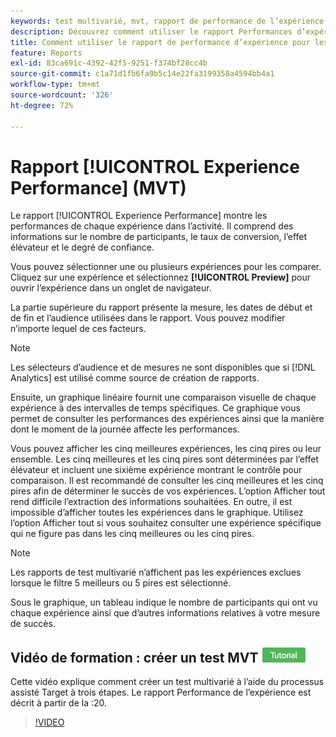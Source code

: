 ```yaml
---
keywords: test multivarié, mvt, rapport de performance de l’expérience
description: Découvrez comment utiliser le rapport Performances d’expérience pour les activités Adobe [!DNL Target] de ciblage d’expérience, qui présente les performances de chaque expérience de l’activité.
title: Comment utiliser le rapport de performance d’expérience pour les tests multivariés ?
feature: Reports
exl-id: 83ca691c-4392-42f5-9251-f374bf28cc4b
source-git-commit: c1a71d1fb6fa9b5c14e22fa3199358a4594bb4a1
workflow-type: tm+mt
source-wordcount: '326'
ht-degree: 72%

---
```


# Rapport [!UICONTROL Experience Performance] (MVT)

Le rapport [!UICONTROL Experience Performance] montre les performances de chaque expérience dans l’activité. Il comprend des informations sur le nombre de participants, le taux de conversion, l’effet élévateur et le degré de confiance.

Vous pouvez sélectionner une ou plusieurs expériences pour les comparer. Cliquez sur une expérience et sélectionnez **[!UICONTROL Preview]** pour ouvrir l’expérience dans un onglet de navigateur.

La partie supérieure du rapport présente la mesure, les dates de début et de fin et l’audience utilisées dans le rapport. Vous pouvez modifier n’importe lequel de ces facteurs.

>[!NOTE]
>
>Les sélecteurs d’audience et de mesures ne sont disponibles que si [!DNL Analytics] est utilisé comme source de création de rapports.

Ensuite, un graphique linéaire fournit une comparaison visuelle de chaque expérience à des intervalles de temps spécifiques. Ce graphique vous permet de consulter les performances des expériences ainsi que la manière dont le moment de la journée affecte les performances.

Vous pouvez afficher les cinq meilleures expériences, les cinq pires ou leur ensemble. Les cinq meilleures et les cinq pires sont déterminées par l’effet élévateur et incluent une sixième expérience montrant le contrôle pour comparaison. Il est recommandé de consulter les cinq meilleures et les cinq pires afin de déterminer le succès de vos expériences. L’option Afficher tout rend difficile l’extraction des informations souhaitées. En outre, il est impossible d’afficher toutes les expériences dans le graphique. Utilisez l’option Afficher tout si vous souhaitez consulter une expérience spécifique qui ne figure pas dans les cinq meilleures ou les cinq pires.

>[!NOTE]
>
>Les rapports de test multivarié n’affichent pas les expériences exclues lorsque le filtre 5 meilleurs ou 5 pires est sélectionné.

Sous le graphique, un tableau indique le nombre de participants qui ont vu chaque expérience ainsi que d’autres informations relatives à votre mesure de succès.

## Vidéo de formation : créer un test MVT ![Badge du tutoriel](/help/main/assets/tutorial.png)

Cette vidéo explique comment créer un test multivarié à l’aide du processus assisté Target à trois étapes. Le rapport Performance de l’expérience est décrit à partir de la :20.

>[!VIDEO](https://video.tv.adobe.com/v/17395)
